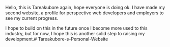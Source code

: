 Hello, this is Tareakubore again, hope everyone is doing ok.
I have made my second website, a profile for perspective web developers and 
employers to see my current progress.

I hope to build on this in the future once I become more used to this industry, but for now, I
hope this is another solid step to raising my development.# Tareakubore-s-Personal-Website
